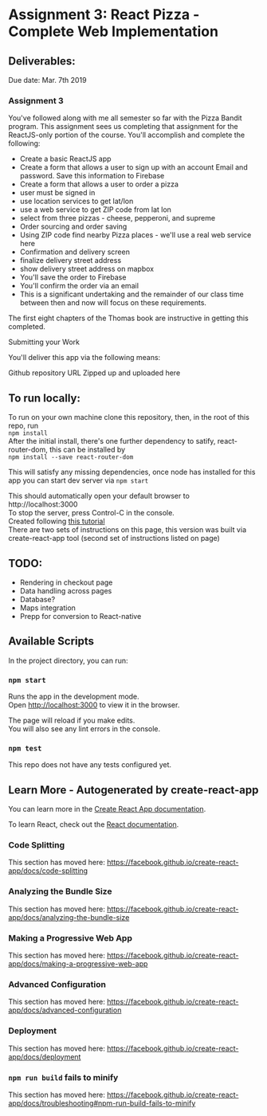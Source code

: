 # Assignment 3: React Pizza - Complete Web Implementation

## Deliverables: 

Due date: Mar. 7th 2019

### Assignment 3

You've followed along with me all semester so far with the Pizza Bandit program.  This assignment sees us completing that assignment for the ReactJS-only portion of the course.  You'll accomplish and complete the following:

* Create a basic ReactJS app
* Create a form that allows a user to sign up with an account
  Email and password. Save this information to Firebase
* Create a form that allows a user to order a pizza
* user must be signed in
* use location services to get lat/lon
* use a web service to get ZIP code from lat lon
* select from three pizzas - cheese, pepperoni, and supreme
* Order sourcing and order saving
* Using ZIP code find nearby Pizza places - we'll use a real web service here
* Confirmation and delivery screen
* finalize delivery street address
* show delivery street address on mapbox
* You'll save the order to Firebase
* You'll confirm the order via an email
* This is a significant undertaking and the remainder of our class time between then and now will focus on these requirements.

The first eight chapters of the Thomas book are instructive in getting this completed.

Submitting your Work

You'll deliver this app via the following means:

Github repository URL
Zipped up and uploaded here

## To run locally: 

To run on your own machine clone this repository, then, in the root of this repo, run <br>`npm install`<br>After the initial install, there's one further dependency to satify, react-router-dom, this can be installed by <br>`npm install --save react-router-dom` 

This will satisfy any missing dependencies, once node has installed for this app you can start dev server via `npm start`

This should automatically open your default browser to http://localhost:3000<br>
To stop the server, press Control-C in the console.<br>
Created following [this tutorial](https://www.tutorialspoint.com/reactjs/reactjs_environment_setup.htm)<br>
There are two sets of instructions on this page, this version was built via create-react-app tool (second set of instructions listed on page) 

## TODO: 
* Rendering in checkout page
* Data handling across pages
* Database?
* Maps integration
* Prepp for conversion to React-native

## Available Scripts

In the project directory, you can run:

### `npm start`

Runs the app in the development mode.<br>
Open [http://localhost:3000](http://localhost:3000) to view it in the browser.

The page will reload if you make edits.<br>
You will also see any lint errors in the console.

### `npm test`

This repo does not have any tests configured yet. 



## Learn More - Autogenerated by create-react-app

You can learn more in the [Create React App documentation](https://facebook.github.io/create-react-app/docs/getting-started).

To learn React, check out the [React documentation](https://reactjs.org/).

### Code Splitting

This section has moved here: https://facebook.github.io/create-react-app/docs/code-splitting

### Analyzing the Bundle Size

This section has moved here: https://facebook.github.io/create-react-app/docs/analyzing-the-bundle-size

### Making a Progressive Web App

This section has moved here: https://facebook.github.io/create-react-app/docs/making-a-progressive-web-app

### Advanced Configuration

This section has moved here: https://facebook.github.io/create-react-app/docs/advanced-configuration

### Deployment

This section has moved here: https://facebook.github.io/create-react-app/docs/deployment

### `npm run build` fails to minify

This section has moved here: https://facebook.github.io/create-react-app/docs/troubleshooting#npm-run-build-fails-to-minify

